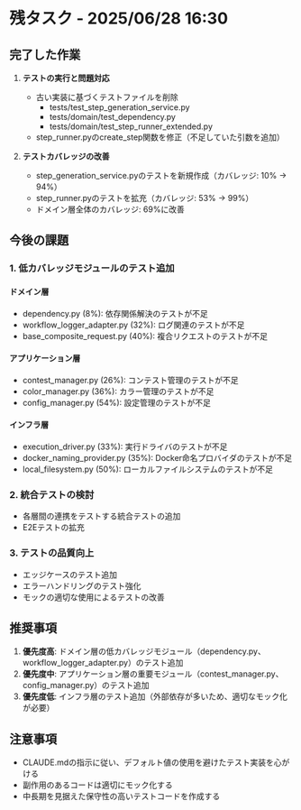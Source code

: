 # 残タスク - 2025/06/28 16:30

## 完了した作業

1. **テストの実行と問題対応**
   - 古い実装に基づくテストファイルを削除
     - tests/test_step_generation_service.py
     - tests/domain/test_dependency.py
     - tests/domain/test_step_runner_extended.py
   - step_runner.pyのcreate_step関数を修正（不足していた引数を追加）

2. **テストカバレッジの改善**
   - step_generation_service.pyのテストを新規作成（カバレッジ: 10% → 94%）
   - step_runner.pyのテストを拡充（カバレッジ: 53% → 99%）
   - ドメイン層全体のカバレッジ: 69%に改善

## 今後の課題

### 1. 低カバレッジモジュールのテスト追加

#### ドメイン層
- dependency.py (8%): 依存関係解決のテストが不足
- workflow_logger_adapter.py (32%): ログ関連のテストが不足
- base_composite_request.py (40%): 複合リクエストのテストが不足

#### アプリケーション層
- contest_manager.py (26%): コンテスト管理のテストが不足
- color_manager.py (36%): カラー管理のテストが不足
- config_manager.py (54%): 設定管理のテストが不足

#### インフラ層
- execution_driver.py (33%): 実行ドライバのテストが不足
- docker_naming_provider.py (35%): Docker命名プロバイダのテストが不足
- local_filesystem.py (50%): ローカルファイルシステムのテストが不足

### 2. 統合テストの検討
- 各層間の連携をテストする統合テストの追加
- E2Eテストの拡充

### 3. テストの品質向上
- エッジケースのテスト追加
- エラーハンドリングのテスト強化
- モックの適切な使用によるテストの改善

## 推奨事項

1. **優先度高**: ドメイン層の低カバレッジモジュール（dependency.py、workflow_logger_adapter.py）のテスト追加
2. **優先度中**: アプリケーション層の重要モジュール（contest_manager.py、config_manager.py）のテスト追加
3. **優先度低**: インフラ層のテスト追加（外部依存が多いため、適切なモック化が必要）

## 注意事項

- CLAUDE.mdの指示に従い、デフォルト値の使用を避けたテスト実装を心がける
- 副作用のあるコードは適切にモック化する
- 中長期を見据えた保守性の高いテストコードを作成する